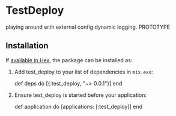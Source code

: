 # TestDeploy

playing around with external config dynamic logging.  PROTOTYPE



## Installation

If [available in Hex](https://hex.pm/docs/publish), the package can be installed as:

  1. Add test_deploy to your list of dependencies in `mix.exs`:

        def deps do
          [{:test_deploy, "~> 0.0.1"}]
        end

  2. Ensure test_deploy is started before your application:

        def application do
          [applications: [:test_deploy]]
        end

